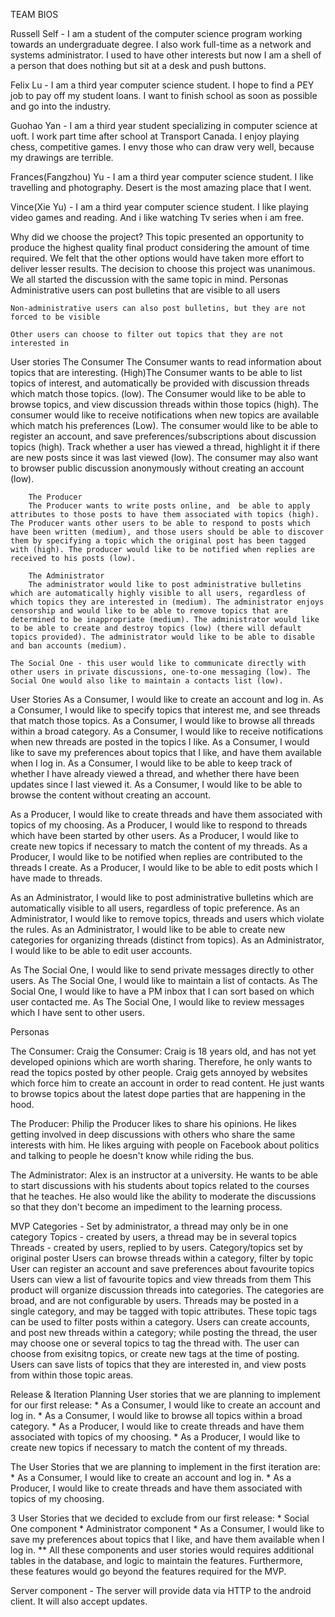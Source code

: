 TEAM BIOS

Russell Self - I am a student of the computer science program working towards an undergraduate degree. I also work full-time as a network and systems administrator. I used to have other interests but now I am a shell of a person that does nothing but sit at a desk and push buttons.  

Felix Lu - I am a third year computer science student. I hope to find a PEY job to pay off my student loans. I want to finish school as soon as possible and go into the industry.

Guohao Yan - I am a third year student specializing in computer science at uoft. I work part time after school at Transport Canada. I enjoy playing chess, competitive games. I envy those who can draw very well, because my drawings are terrible.

Frances(Fangzhou) Yu - I am a third year computer science student. I like travelling and photography. Desert is the most amazing place that I went.

Vince(Xie Yu) - I am a third year computer science student. I like playing video games and reading. And i like watching
Tv series when i am free.

Why did we choose the project?
This topic presented an opportunity to produce the highest quality final product considering the amount of time required. We felt that the other options would have taken more effort to deliver lesser results.
The decision to choose this project was unanimous. We all started the discussion with the same topic in mind.
Personas
    Administrative users can post bulletins that are visible to all users

    Non-administrative users can also post bulletins, but they are not forced to be visible

    Other users can choose to filter out topics that they are not interested in
User stories
    The Consumer
        The Consumer wants to read information about topics that are interesting. (High)The Consumer wants to be able to list topics of interest, and automatically be provided with discussion threads which match those topics. (low). The Consumer would like to be able to browse topics, and view discussion threads within those topics (high). The consumer would like to receive notifications when new topics are available which match his preferences (Low). The consumer would like to be able to register an account, and save preferences/subscriptions about discussion topics (high). Track whether a user has viewed a thread, highlight it if there are new posts since it was last viewed (low). The consumer may also want to browser public discussion anonymously without creating an account (low).

        The Producer
        The Producer wants to write posts online, and  be able to apply attributes to those posts to have them associated with topics (high). The Producer wants other users to be able to respond to posts which have been written (medium), and those users should be able to discover them by specifying a topic which the original post has been tagged with (high). The producer would like to be notified when replies are received to his posts (low).

        The Administrator
        The administrator would like to post administrative bulletins which are automatically highly visible to all users, regardless of which topics they are interested in (medium). The administrator enjoys censorship and would like to be able to remove topics that are determined to be inappropriate (medium). The administrator would like to be able to create and destroy topics (low) (there will default topics provided). The administrator would like to be able to disable and ban accounts (medium).

    The Social One - this user would like to communicate directly with other users in private discussions, one-to-one messaging (low). The Social One would also like to maintain a contacts list (low).

User Stories
As a Consumer, I would like to create an account and log in.
As a Consumer, I would like to specify topics that interest me, and see threads that match those topics.
As a Consumer, I would like to browse all threads within a broad category.
As a Consumer, I would like to receive notifications when new threads are posted in the topics I like.
As a Consumer, I would like to save my preferences about topics that I like, and have them available when I log in.
As a Consumer, I would like to be able to keep track of whether I have already viewed a thread, and whether there have been updates since I last viewed it.
As a Consumer, I would like to be able to browse the content without creating an account.

As a Producer, I would like to create threads and have them associated with topics of my choosing.
As a Producer, I would like to respond to threads which have been started by other users.
As a Producer, I would like to create new topics if necessary to match the content of my threads.
As a Producer, I would like to be notified when replies are contributed to the threads I create.
As a Producer, I would like to be able to edit posts which I have made to threads.

As an Administrator, I would like to post administrative bulletins which are automatically visible to all users, regardless of topic preference.
As an Administrator, I would like to remove topics, threads and users which violate the rules.
As an Administrator, I would like to be able to create new categories for organizing threads (distinct from topics).
As an Administrator, I would like to be able to edit user accounts.

As The Social One, I would like to send private messages directly to other users.
As The Social One, I would like to maintain a list of contacts.
As The Social One, I would like to have a PM inbox that I can sort based on which user contacted me.
As The Social One, I would like to review messages which I have sent to other users.

Personas

The Consumer: Craig the Consumer: Craig is 18 years old, and has not yet developed opinions which are worth sharing. Therefore, he only wants to read the topics posted by other people. Craig gets annoyed by websites which force him to create an account in order to read content. He just wants to browse topics about the latest dope parties that are happening in the hood.

The Producer: Philip the Producer likes to share his opinions. He likes getting involved in deep discussions with others who share the same interests with him. He likes arguing with people on Facebook about politics and talking to people he doesn't know while riding the bus.

The Administrator: Alex is an instructor at a university. He wants to be able to start discussions with his students about topics related to the courses that he teaches. He also would like the ability to moderate the discussions so that they don't become an impediment to the learning process.

MVP
Categories - Set by administrator, a thread may only be in one category
Topics - created by users, a thread may be in several topics
Threads - created by users, replied to by users. Category/topics set by original poster
Users can browse threads within a category, filter by topic
User can register an account and save preferences about favourite topics
Users can view a list of favourite topics and view threads from them
This product will organize discussion threads into categories. The categories are broad, and are not configurable by users. Threads may be posted in a single category, and may be tagged with topic attributes. These topic tags can be used to filter posts within a category. Users can create accounts, and post new threads within a category; while posting the thread, the user may choose one or several topics to tag the thread with. The user can choose from exisitng topics, or create new tags at the time of posting. Users can save lists of topics that they are interested in, and view posts from within those topic areas.

Release & Iteration Planning
User stories that we are planning to implement for our first release:
    * As a Consumer, I would like to create an account and log in.
    * As a Consumer, I would like to browse all topics within a broad category.
    * As a Producer, I would like to create threads and have them associated with topics of my choosing.
    * As a Producer, I would like to create new topics if necessary to match the content of my threads.

The User Stories  that we are planning to implement in the first iteration are:
    * As a Consumer, I would like to create an account and log in.
    * As a Producer, I would like to create threads and have them associated with topics of my choosing.

3 User Stories that we decided to exclude from our first release:
    * Social One component
    * Administrator component
    * As a Consumer, I would like to save my preferences about topics that I like, and have them available when I log in.
        ** All these components and user stories would requires additional tables in the database, and logic to maintain the features. Furthermore, these features would go beyond the features required for the MVP.

Server component - The server will provide data via HTTP to the android client. It will also accept updates.
